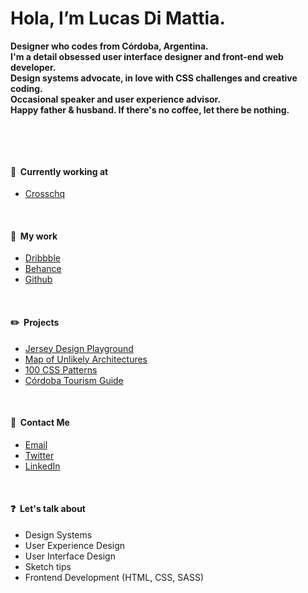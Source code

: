# Hola, I’m Lucas Di Mattia.
__Designer who codes from Córdoba, Argentina.__  
__I'm a detail obsessed user interface designer and front-end web developer.__  
__Design systems advocate, in love with CSS challenges and creative coding.__  
__Occasional speaker and user experience advisor.__  
__Happy father & husband. If there's no coffee, let there be nothing.__  

&nbsp;

&nbsp;

#### 📂&nbsp;&nbsp;Currently working at
* [Crosschq](https://www.crosschq.com)

&nbsp;

#### 📂&nbsp;&nbsp;My work
* [Dribbble](http://www.dribbble.com/untallucas)
* [Behance](http://www.behance.com/untallucas)
* [Github](https://github.com/untallucas)

&nbsp;

#### ✏️&nbsp;&nbsp;Projects
* [Jersey Design Playground](https://jerseydesign.untallucas.com) 
* [Map of Unlikely Architectures](https://arquitecturasimprobables.untallucas.com) 
* [100 CSS Patterns](http://100-css-patterns.afterseven.com.ar/) 
* [Córdoba Tourism Guide](https://cordoba.maapu.com/) 

&nbsp;

#### 💬&nbsp;&nbsp;Contact Me
* [Email](mailto:hola@untallucas.com)
* [Twitter](http://www.twitter.com/untallucas)
* [LinkedIn](http://www.linkedin.com/in/lucasdimattia)

&nbsp;

#### ❓&nbsp;&nbsp;Let's talk about
* Design Systems
* User Experience Design
* User Interface Design
* Sketch tips
* Frontend Development (HTML, CSS, SASS)
